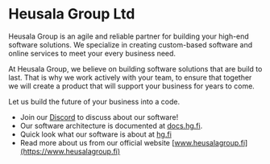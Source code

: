 # Heusala Group Ltd

Heusala Group is an agile and reliable partner for building your high-end software solutions. We specialize in creating custom-based software and online services to meet your every business need.

At Heusala Group, we believe on building software solutions that are build to last. That is why we work actively with your team, to ensure that together we will create a product that will support your business for years to come.

Let us build the future of your business into a code.

* Join our [Discord](https://discord.gg/UBTrHxA78f) to discuss about our software!
* Our software architecture is documented at [docs.hg.fi](https://docs.hg.fi).
* Quick look what our software is about at [hg.fi](https://hg.fi)
* Read more about us from our official website [www.heusalagroup.fi](https://www.heusalagroup.fi)
